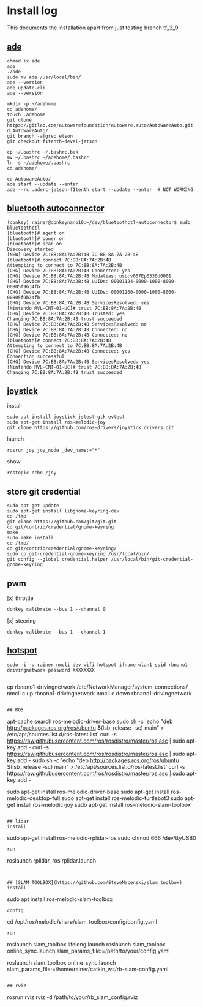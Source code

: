 # Install log
This documents the installation apart from just testing branch tf_2_9.

## [ade](https://gitlab.com/ApexAI/ade-cli/-/releases)
```
chmod +x ade
ade
./ade
sudo mv ade /usr/local/bin/
ade --version
ade update-cli
ade --version

mkdir -p ~/adehome
cd adehome/
touch .adehome
git clone https://gitlab.com/autowarefoundation/autoware.auto/AutowareAuto.git
d AutowareAuto/
git branch -a|grep etson
git checkout f1tenth-devel-jetson

cp ~/.bashrc ~/.bashrc.bak
mv ~/.bashrc ~/adehome/.bashrc
ln -s ~/adehome/.bashrc
cd adehome/

cd AutowareAuto/
ade start --update --enter
ade --rc .aderc-jetson-f1tenth start --update --enter  # NOT WORKING
```

## [bluetooth autoconnector](https://github.com/noraworld/bluetoothctl-autoconnector.git)
```
(donkey) rainer@donkeynano10:~/dev/bluetoothctl-autoconnector$ sudo bluetoothctl
[bluetooth]# agent on
[bluetooth]# power on
[bluetooth]# scan on
Discovery started
[NEW] Device 7C:BB:8A:7A:2B:4B 7C-BB-8A-7A-2B-4B
[bluetooth]# connect 7C:BB:8A:7A:2B:4B 
Attempting to connect to 7C:BB:8A:7A:2B:4B
[CHG] Device 7C:BB:8A:7A:2B:4B Connected: yes
[CHG] Device 7C:BB:8A:7A:2B:4B Modalias: usb:v057Ep0330d0001
[CHG] Device 7C:BB:8A:7A:2B:4B UUIDs: 00001124-0000-1000-8000-00805f9b34fb
[CHG] Device 7C:BB:8A:7A:2B:4B UUIDs: 00001200-0000-1000-8000-00805f9b34fb
[CHG] Device 7C:BB:8A:7A:2B:4B ServicesResolved: yes
[Nintendo RVL-CNT-01-UC]# trust 7C:BB:8A:7A:2B:4B 
[CHG] Device 7C:BB:8A:7A:2B:4B Trusted: yes
Changing 7C:BB:8A:7A:2B:4B trust succeeded
[CHG] Device 7C:BB:8A:7A:2B:4B ServicesResolved: no
[CHG] Device 7C:BB:8A:7A:2B:4B Connected: no
[CHG] Device 7C:BB:8A:7A:2B:4B Connected: no
[bluetooth]# connect 7C:BB:8A:7A:2B:4B 
Attempting to connect to 7C:BB:8A:7A:2B:4B
[CHG] Device 7C:BB:8A:7A:2B:4B Connected: yes
Connection successful
[CHG] Device 7C:BB:8A:7A:2B:4B ServicesResolved: yes
[Nintendo RVL-CNT-01-UC]# trust 7C:BB:8A:7A:2B:4B 
Changing 7C:BB:8A:7A:2B:4B trust succeeded
```

## [joystick](https://github.com/ros-drivers/joystick_drivers/tree/main/joy)
install
```
sudo apt install joystick jstest-gtk evtest
sudo apt-get install ros-melodic-joy
git clone https://github.com/ros-drivers/joystick_drivers.git
```
launch
```
rosrun joy joy_node _dev_name:="*"
```
show
```
rostopic echo /joy
```

## store git credential
```
sudo apt-get update
sudo apt-get install libgnome-keyring-dev
cd /tmp
git clone https://github.com/git/git.git
cd git/contrib/credential/gnome-keyring
make
sudo make install
cd /tmp/
cd git/contrib/credential/gnome-keyring/
sudo cp git-credential-gnome-keyring /usr/local/bin/
git config --global credential.helper /usr/local/bin/git-credential-gnome-keyring
```

## pwm

[x] throttle
```
donkey calibrate --bus 1 --channel 0
```
[x] steering
```
donkey calibrate --bus 1 --channel 1
```

## [hotspot](https://medium.com/@jones.0bj3/wireless-networking-for-the-jetson-nano-and-rpi-504868dd1b3a)
```
sudo -i -u rainer nmcli dev wifi hotspot ifname wlan1 ssid rbnano1-drivingnetwork password XXXXXXXX
```

```
```
cp rbnano1-drivingnetwork /etc/NetworkManager/system-connections/
nmcli c up rbnano1-drivingnetwork
nmcli c down rbnano1-drivingnetwork
```

## ROS
```
apt-cache search ros-melodic-driver-base
sudo sh -c 'echo "deb http://packages.ros.org/ros/ubuntu $(lsb_release -sc) main" > /etc/apt/sources.list.d/ros-latest.list'
curl -s https://raw.githubusercontent.com/ros/rosdistro/master/ros.asc | sudo apt-key add -
curl -s https://raw.githubusercontent.com/ros/rosdistro/master/ros.asc | sudo apt-key add -
sudo sh -c 'echo "deb http://packages.ros.org/ros/ubuntu $(lsb_release -sc) main" > /etc/apt/sources.list.d/ros-latest.list'
curl -s https://raw.githubusercontent.com/ros/rosdistro/master/ros.asc | sudo apt-key add -

sudo apt-get install ros-melodic-driver-base
sudo apt-get install ros-melodic-desktop-full
sudo apt-get install ros-melodic-turtlebot3 
sudo apt-get install ros-melodic-joy
sudo apt-get install ros-melodic-slam-toolbox
```

## lidar
install
```
sudo apt-get install ros-melodic-rplidar-ros
sudo chmod 666 /dev/ttyUSB0
```
run
```
roslaunch rplidar_ros rplidar.launch
```


## [SLAM_TOOLBOX](https://github.com/SteveMacenski/slam_toolbox)
install
```
sudo apt install ros-melodic-slam-toolbox
```
config
```
cd /opt/ros/melodic/share/slam_toolbox/config/config.yaml
```
run
```
roslaunch slam_toolbox lifelong.launch 
roslaunch slam_toolbox online_sync.launch slam_params_file:=/path/to/your/config.yaml

roslaunch slam_toolbox online_sync.launch slam_params_file:=/home/rainer/catkin_ws/rb-slam-config.yaml

```

## rviz 
```
rosrun rviz rviz -d /path/to/your/rb_slam_config.rviz

```


